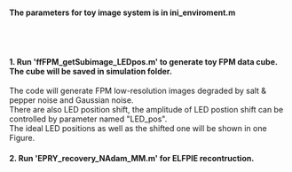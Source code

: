 #### The parameters for toy image system is in ini_enviroment.m <br>
<br>
<br>

#### 1. Run 'ffFPM_getSubimage_LEDpos.m' to generate toy FPM data cube. The cube will be saved in simulation folder. <br>

The code will generate FPM low-resolution images degraded by salt & pepper noise and Gaussian noise. <br>
There are also LED position shift, the amplitude of LED postion shift can be controlled by parameter named "LED_pos". <br>
The ideal LED positions as well as the shifted one will be shown in one Figure.

#### 2. Run 'EPRY_recovery_NAdam_MM.m' for ELFPIE recontruction. <br>
